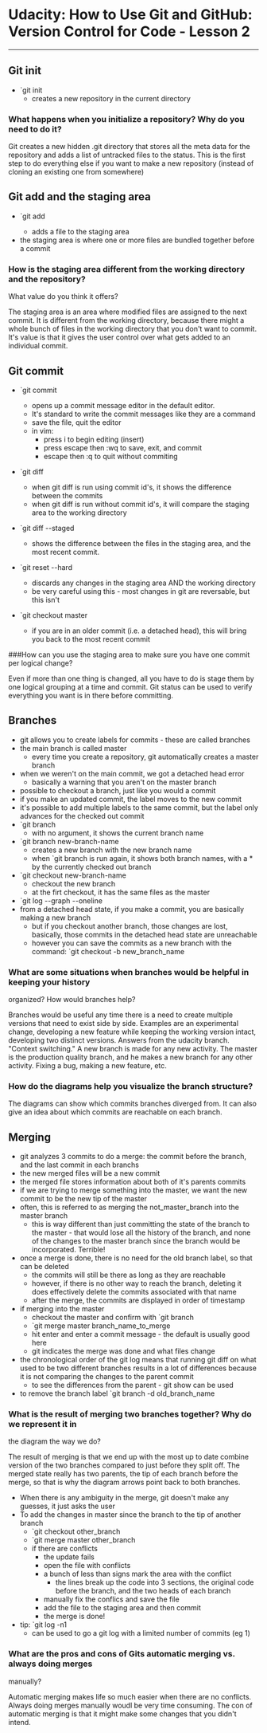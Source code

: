 # Udacity: How to Use Git and GitHub: Version Control for Code - Lesson 2

***


## Git init

* `git init
	* creates a new repository in the current directory

### What happens when you initialize a repository? Why do you need to do it?

Git creates a new hidden .git directory that stores all the meta data
for the repository and adds a list of untracked files to the status. 
This is the first step to do everything else if you want to make a 
new repository (instead of cloning an existing one from somewhere)

## Git add and the staging area

* `git add <filename>
	* adds a file to the staging area
* the staging area is where one or more files are bundled together before a commit 

### How is the staging area different from the working directory and the repository?
What value do you think it offers?

The staging area is an area where modified files are assigned to the next commit. It 
is different from the working directory, because there might a whole bunch of files
in the working directory that you don't want to commit. It's value is that it
gives the user control over what gets added to an individual commit. 

## Git commit

* `git commit
	* opens up a commit message editor in the default editor. 
	* It's standard to write the commit messages like they
	are a command
	* save the file, quit the editor
	* in vim:
		* press i to begin editing (insert)
		* press escape then :wq to save, exit, and commit
		* escape then :q to quit without commiting

* `git diff
	* when git diff is run using commit id's, it shows the difference between
	the commits
	* when git diff is run without commit id's, it will compare the staging area 
	to the working directory

* `git diff --staged 
	* shows the difference between the files in the staging area, and the most recent commit. 

* `git reset --hard
	* discards any changes in the staging area AND the working directory
	* be very careful using this - most changes in git are reversable, but this isn't

* `git checkout master
	* if you are in an older commit (i.e. a detached head), this will bring you back to the 
	most recent commit

###How can you use the staging area to make sure you have one commit per logical
change?

Even if more than one thing is changed, all you have to do is stage them by one 
logical grouping at a time and commit. Git status can be used to verify everything
you want is in there before committing.

## Branches

* git allows you to create labels for commits - these are called branches
* the main branch is called master 
	* every time you create a repository, git automatically creates a master branch
* when we weren't on the main commit, we got a detached head error
	* basically a warning that you aren't on the master branch
* possible to checkout a branch, just like you would a commit
* if you make an updated commit, the label moves to the new commit
* it's possible to add multiple labels to the same commit, but the label only advances 
for the checked out commit
* `git branch
	* with no argument, it shows the current branch name
* `git branch new-branch-name
	* creates a new branch with the new branch name
	* when `git branch is run again, it shows both branch names, with a * by the currently 
	checked out branch
* `git checkout new-branch-name
	* checkout the new branch
	* at the firt checkout, it has the same files as the master
* `git log --graph --oneline <branch names to compare>
* from a detached head state, if you make a commit, you are basically making a new branch
	* but if you checkout another branch, those changes are lost, basically, those commits in 
	the detached head state are unreachable
	* however you can save the commits as a new branch with the command:
	`git checkout -b new_branch_name

### What are some situations when branches would be helpful in keeping your history
organized? How would branches help?

Branches would be useful any time there is a need to create multiple versions that need to exist side 
by side. Examples are an experimental change, developing a new feature while keeping the working version 
intact, developing two distinct versions. Answers from the udacity branch. "Context switching." A new 
branch is made for any new activity. The master is the production quality branch, and he makes 
a new branch for any other activity. Fixing a bug, making a new feature, etc. 

### How do the diagrams help you visualize the branch structure?

The diagrams can show which commits branches diverged from. It can also give an idea
about which commits are reachable on each branch. 

## Merging

* git analyzes 3 commits to do a merge: the commit before the branch, and the last commit in each branchs
* the new merged files will be a new commit
* the merged file stores information about both of it's parents commits
* if we are trying to merge something into the master, we want the new commit to be the new
tip of the master
* often, this is referred to as merging the not_master_branch into the master branch
	* this is way different than just committing the state of the branch to the master - that
	would lose all the history of the branch, and none of the changes to the master branch
	since the branch would be incorporated. Terrible!
* once a merge is done, there is no need for the old branch label, so that can be deleted
	* the commits will still be there as long as they are reachable 
	* however, if there is no other way to reach the branch, deleting it does effectively delete
	the commits associated with that name
	* after the merge, the commits are displayed in order of timestamp
* if merging into the master
	* checkout the master and confirm with `git branch
	* `git merge master branch_name_to_merge
	* hit enter and enter a commit message - the default is usually good here
	* git indicates the merge was done and what files change
* the chronological order of the git log means that running git diff on what used to be two 
different branches results in a lot of differences because it is not comparing the changes to the parent
commit
	* to see the differences from the parent - git show can be used
* to remove the branch label
	`git branch -d old_branch_name

### What is the result of merging two branches together? Why do we represent it in
the diagram the way we do?

The result of merging is that we end up with the most up to date combine version of the two branches 
compared to just before they split off. The merged state really has two parents, the tip of each branch 
before the merge, so that is why the diagram arrows point back to both branches. 

* When there is any ambiguity in the merge, git doesn't make any guesses, it just asks the user
* To add the changes in master since the branch to the tip of another branch
	* `git checkout other_branch
	* `git merge master other_branch 
	* if there are conflicts
		* the update fails
		* open the file with conflicts
		* a bunch of less than signs mark the area with the conflict
			* the lines break up the code into 3 sections, the original code
			before the branch, and the two heads of each branch
		* manually fix the conflics and save the file
		* add the file to the staging area and then commit
		* the merge is done! 
* tip: `git log -n1 
	* can be used to go a git log with a limited number of commits (eg 1)

### What are the pros and cons of Gits automatic merging vs. always doing merges
manually?

Automatic merging makes life so much easier when there are no conflicts. Always doing
merges manually woudl be very time consuming. The con of automatic merging is that it 
might make some changes that you didn't intend. 